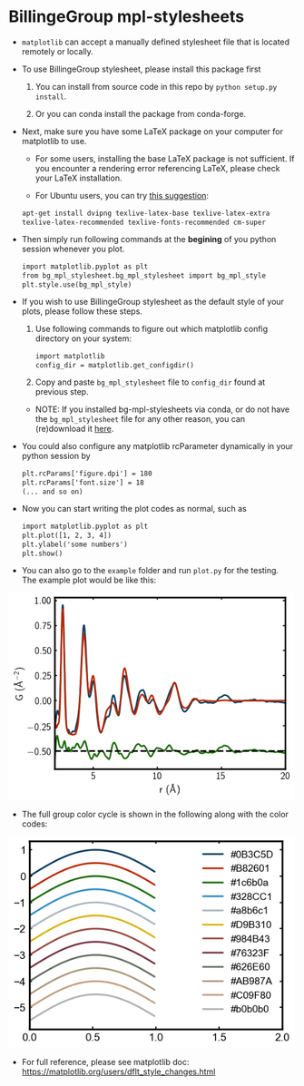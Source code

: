 # BillingeGroup mpl-stylesheets

* `matplotlib` can accept a manually defined stylesheet file that is located remotely or
  locally.

* To use BillingeGroup stylesheet, please install this package first

  1. You can install from source code in this repo by `python setup.py install`.
  
  1. Or you can conda install the package from conda-forge.

* Next, make sure you have some LaTeX package on your computer for matplotlib to use.

  * For some users, installing the base LaTeX package is not sufficient. If you encounter a rendering error referencing LaTeX, please check your LaTeX installation.

  * For Ubuntu users, you can try [this suggestion](https://stackoverflow.com/questions/11354149/python-unable-to-render-tex-in-matplotlib/37218925#37218925):

  ```
  apt-get install dvipng texlive-latex-base texlive-latex-extra texlive-latex-recommended texlive-fonts-recommended cm-super
  ```


* Then simply run following commands at the
   **begining** of you python session whenever you plot.

  ```
  import matplotlib.pyplot as plt
  from bg_mpl_stylesheet.bg_mpl_stylesheet import bg_mpl_style
  plt.style.use(bg_mpl_style)
  ```


* If you wish to use BillingeGroup stylesheet as the default style of
  your plots, please follow these steps.

  1. Use following commands to figure out which matplotlib config directory
    on your system:

      ```
      import matplotlib
      config_dir = matplotlib.get_configdir()
      ```

  1. Copy and paste `bg_mpl_stylesheet` file to `config_dir` found at previous
     step.

    * NOTE: If you installed bg-mpl-stylesheets via conda, or do not have the `bg_mpl_stylesheet` file for any other reason, you can (re)download it [here](https://github.com/Billingegroup/bg-mpl-stylesheets/blob/master/bg_mpl_stylesheet/bg_mpl_stylesheet).


* You could also configure any matplotlib rcParameter dynamically in your python session by

    ```
    plt.rcParams['figure.dpi'] = 180
    plt.rcParams['font.size'] = 18
    (... and so on)
    ```
* Now you can start writing the plot codes as normal, such as

    ```
    import matplotlib.pyplot as plt
    plt.plot([1, 2, 3, 4])
    plt.ylabel('some numbers')
    plt.show()
    ```

* You can also go to the `example` folder and run `plot.py` for the testing. The example plot would be like this:

![example_plot](example/plot.png?raw=true)

* The full group color cycle is shown in the following along with the color codes:

![color_cycle](example/color_cycle.png?raw=true)

* For full reference, please see matplotlib doc:
  https://matplotlib.org/users/dflt_style_changes.html
